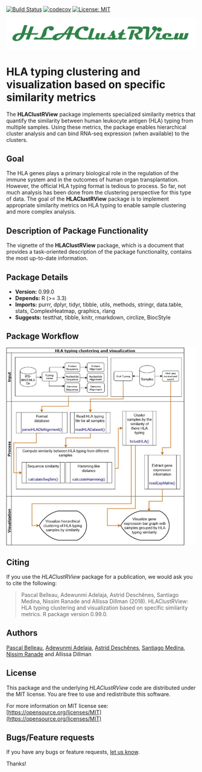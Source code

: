 [![Build Status](https://travis-ci.org/NCBI-Hackathons/HLAClustRView.svg?branch=master)](https://travis-ci.org/NCBI-Hackathons/HLAClustRView)
[![codecov](https://codecov.io/gh/NCBI-Hackathons/HLAClustRView/branch/master/graph/badge.svg)](https://codecov.io/gh/NCBI-Hackathons/HLAClustRView)
[![License: MIT](https://img.shields.io/badge/License-MIT-yellow.svg)](https://opensource.org/licenses/MIT)

<p align="center">
<img src="/vignettes/HLAClustRViewLogo.png" alt=""/>
</p>

# HLA typing clustering and visualization based on specific similarity metrics #


The **HLAClustRView** package implements specialized similarity metrics that
quantify the similarity between human leukocyte antigen (HLA) typing from 
multiple samples. Using these metrics, the package enables hierarchical 
cluster analysis and can bind RNA-seq expression (when available) to the 
clusters.

## Goal ##

The HLA genes plays a primary biological role in 
the regulation of the immune system and in the outcomes of human organ 
transplantation. However, the official HLA typing format is tedious to process.
So far, not much analysis has been done from the clustering perspective for
this type of data.
The goal of the **HLAClustRView** package is to implement appropriate 
similarity metrics on HLA typing to enable sample clustering and more complex
analysis.

## Description of Package Functionality ##

The vignette of the **HLAClustRView** package, which is a document that 
provides a task-oriented description of the package functionality, contains the 
most up-to-date information.

## Package Details ##

* **Version:** 0.99.0
* **Depends:** R (>= 3.3)
* **Imports:** purrr, dplyr, tidyr, tibble, utils, methods, stringr, data.table, stats, ComplexHeatmap, graphics, rlang
* **Suggests:** testthat, tibble, knitr, rmarkdown, circlize, BiocStyle
    
## Package Workflow ##


<p align="center">
<img src="/vignettes/HLAdesign.jpg" alt=""/>
</>

## Citing ##

If you use the *HLAClustRView* package 
for a publication, we would ask you to cite the following:

> Pascal Belleau, Adewunmi Adelaja, Astrid Deschênes, Santiago Medina, Nissim Ranade and Allissa Dillman (2018). HLAClustRView: HLA typing clustering and visualization based on specific similarity metrics. R package version 0.99.0.

## Authors ##

[Pascal Belleau](http://ca.linkedin.com/in/pascalbelleau "Pascal Belleau"),
[Adewunmi Adelaja](https://www.linkedin.com/in/adewunmi-adelaja-2b3b1635/ "Adewunmi Adelaja"), 
[Astrid Deschênes](https://www.linkedin.com/in/astriddeschenes "Astrid Deschênes"),
[Santiago Medina](https://github.com/santiago1234), [Nissim Ranade](https://www.linkedin.com/in/nissim-ranade-4029b3b5 "Nissim Ranade") and Allissa Dillman

## License ##

This package and the underlying *HLAClustRView* code are distributed under 
the MIT license. You are free to use and redistribute this software. 

For more information on MIT license see: [https://opensource.org/licenses/MIT](https://opensource.org/licenses/MIT)

## Bugs/Feature requests ##

If you have any bugs or feature requests, 
[let us know](https://github.com/NCBI-Hackathons/Integrating-HLA-typing-methods-and-RNA-seq/issues). 

Thanks!
